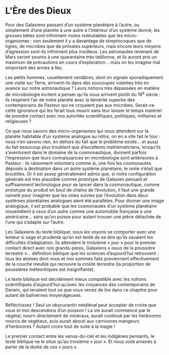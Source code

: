 # L'Ère des Dieux

Pour des Galaxiens passant d’un système planétaire à l’autre, ou simplement d’une planète à une autre à l’intérieur d’un système donné, les grosses bêtes sont infiniment moins redoutables que les micro-organismes : non seulement il y a davantage de streptocoques que de tigres, de microbes que de primates supérieurs, mais encore leurs moyens d’agression sont-ils infiniment plus insidieux. Les astronautes revenant de Mars seront soumis à une quarantaine très tatillonne, et ils auront pris un maximum de précautions en cours d’exploration... mais on les imagine mal emportant des armes à feu.

Les petits hommes, usuellement verdâtres, dont on signale sporadiquement une visite sur Terre, arrivent-ils dans des soucoupes volantes très en avance sur notre astronautique ? Leurs notions très dépassées en matière de microbiologie incitent à penser qu’ils nous arrivent plutôt du 19<sup>e</sup> siècle : ils respirent l’air de notre planète avec la témérité superbe des contemporains de Pasteur qui ne croyaient pas aux microbes. Serait-ce cette ignorance qui les ferait tous mourir sans leur laisser le temps matériel de prendre contact avec nos autorités scientifiques, politiques, militaires et religieuses ?

Ce que nous savons des micro-organismes qui nous attendent sur la planète habitable d’un système analogue au nôtre, on en a vite fait le tour : nous n’en savons rien, en dehors du fait que le problème existe... et aussi <span id="e9782221228517_c18-st1.xhtml#page-262"></span>du fait beaucoup plus troublant que d’excellents mathématiciens, lorsqu’ils s’aventurent dans le domaine de la cosmonautique, donnent parfois l’impression que leurs connaissances en microbiologie sont antérieures à Pasteur : ils raisonnent volontiers comme si, une fois les cosmonautes déposés à destination dans un autre système planétaire, le reste n’était que broutilles. Or il est assez généralement admis que, si notre configuration générale est très plausible comme prototype de Galaxien pensant et suffisamment technologue pour se lancer dans la cosmonautique, comme prototype du produit en bout de chaîne de l’évolution, il faut une grande naïveté pour imaginer que les voies suivies par l’évolution dans deux systèmes planétaires analogues aient été parallèles. Pour donner une image analogique, il est probable que les cosmonautes d’un système planétaire ressemblent à ceux d’un autre comme une automobile française à une américaine... sans qu’on puisse pour autant trouver une pièce détachée de l’une qui s’adapte sur l’autre.

Les Galaxiens du texte biblique, nous les voyons se comporter avec une lenteur si sage et prudente qu’on est tenté de se dire qu’ils savaient les difficultés d’adaptation. Ils attendent le troisième « jour » pour le premier contact direct avec nos grands-pères, Galaxiens « issus de la poussière terrestre »... définition biblique que les sciences d’aujourd’hui retrouvent : tous les atomes dont vous et moi sommes faits proviennent effectivement de la couche meuble qui recouvre la croûte terrestre (la proportion de poussières météoritiques est insignifiante).

Le texte biblique est décidément mieux compatible avec les notions scientifiques d’aujourd’hui qu’avec les croyances des contemporains de Darwin, qui tenaient tout ce que vous venez de lire dans ce chapitre pour autant de balivernes moyenâgeuses.

Réfléchissez ! Seul un obscurantin médiéval peut accepter de croire que vous et moi descendons d’un <span id="e9782221228517_c18-st1.xhtml#page-263"></span>poisson ! La vie aurait commencé par le végétal, nourri directement de minéraux, aurait continué par les herbivores nourris de végétaux, puis aurait abouti aux carnivores mangeurs d’herbivores ? Autant croire tout de suite à la magie !

Le premier contact entre les venus-du-ciel et les indigènes pensants, le texte biblique ne le situe qu’au troisième « jour ». Et nous voilà amenés à parler de la durée de ces « jours ».

<span id="e9782221228517_c18-st1.xhtml#title89"></span>

